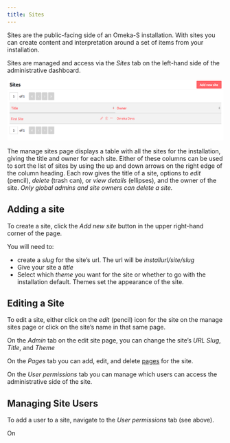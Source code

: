 ```yaml
---
title: Sites
---
```


Sites are the public-facing side of an Omeka-S installation. With sites you can create content and interpretation around a set of items from your installation. 

Sites are managed and access via the *Sites* tab on the left-hand side of the administrative dashboard. 

![Manage sites view showing Add New button and table of sites with one site](../sites/sitesfiles/site-admin.png)

The manage sites page displays a table with all the sites for the installation, giving the title and owner for each site. Either of these columns can be used to sort the list of sites by using the up and down arrows on the right edge of the column heading.
Each row gives the title of a site, options to *edit* (pencil), *delete* (trash can), or *view details* (ellipses), and the owner of the site. *Only global admins and site owners can delete a site.*

## Adding a site
To create a site, click the *Add new site* button in the upper right-hand corner of the page. 

You will need to:
* create a *slug* for the site’s url. The url will be *installurl/site/slug*
* Give your site a *title*
* Select which *theme* you want for the site or whether to go with the installation default. Themes set the appearance of the site.

## Editing a Site
To edit a site, either click on the *edit* (pencil) icon for the site on the manage sites page or click on the site’s name in that same page.

On the *Admin* tab on the edit site page, you can change the site’s *URL Slug*, *Title*, and *Theme*

On the *Pages* tab you can add, edit, and delete [pages](../sites/pages.md) for the site.

On the *User permissions* tab you can manage which users can access the administrative side of the site. 

## Managing Site Users
To add a user to a site, navigate to the *User permissions* tab (see above).

On 
